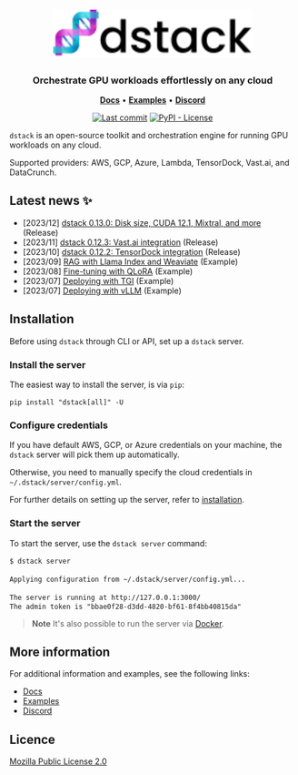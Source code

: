 <div align="center">
<h1 align="center">
  <a target="_blank" href="https://dstack.ai">
    <picture>
      <source media="(prefers-color-scheme: dark)" srcset="https://raw.githubusercontent.com/dstackai/dstack/master/docs/assets/images/dstack-logo-dark.svg"/>
      <img alt="dstack" src="https://raw.githubusercontent.com/dstackai/dstack/master/docs/assets/images/dstack-logo.svg" width="350px"/>
    </picture>
  </a>
</h1>

<h3 align="center">
Orchestrate GPU workloads effortlessly on any cloud
</h3>

<p align="center">
<a href="https://dstack.ai/docs" target="_blank"><b>Docs</b></a> •
<a href="https://dstack.ai/examples" target="_blank"><b>Examples</b></a> •
<a href="https://discord.gg/u8SmfwPpMd" target="_blank"><b>Discord</b></a>
</p>

[![Last commit](https://img.shields.io/github/last-commit/dstackai/dstack?style=flat-square)](https://github.com/dstackai/dstack/commits/)
[![PyPI - License](https://img.shields.io/pypi/l/dstack?style=flat-square&color=blue)](https://github.com/dstackai/dstack/blob/master/LICENSE.md)
</div>

`dstack` is an open-source toolkit and orchestration engine for running GPU workloads 
on any cloud. 

Supported providers: AWS, GCP, Azure, Lambda, TensorDock, Vast.ai, and DataCrunch.

## Latest news ✨

- [2023/12] [dstack 0.13.0: Disk size, CUDA 12.1, Mixtral, and more](https://dstack.ai/blog/2023/12/22/disk-size-cuda-12-1-mixtral-and-more/) (Release)
- [2023/11] [dstack 0.12.3: Vast.ai integration](https://dstack.ai/blog/2023/11/21/vastai/) (Release)
- [2023/10] [dstack 0.12.2: TensorDock integration](https://dstack.ai/blog/2023/10/31/tensordock/) (Release)
- [2023/09] [RAG with Llama Index and Weaviate](https://dstack.ai/examples/llama-index/) (Example)
- [2023/08] [Fine-tuning with QLoRA](https://dstack.ai/examples/qlora/) (Example)
- [2023/07] [Deploying with TGI](https://dstack.ai/examples/tgi) (Example)
- [2023/07] [Deploying with vLLM](https://dstack.ai/examples/vllm) (Example)

## Installation

Before using `dstack` through CLI or API, set up a `dstack` server.

### Install the server
    
The easiest way to install the server, is via `pip`:

```shell
pip install "dstack[all]" -U
```

### Configure credentials

If you have default AWS, GCP, or Azure credentials on your machine, the `dstack` server will pick them up automatically.

Otherwise, you need to manually specify the cloud credentials in `~/.dstack/server/config.yml`.

For further details on setting up the server, refer to [installation](https://dstack.ai/docs/installation/).

### Start the server

To start the server, use the `dstack server` command:

<div class="termy">

```shell
$ dstack server

Applying configuration from ~/.dstack/server/config.yml...

The server is running at http://127.0.0.1:3000/
The admin token is "bbae0f28-d3dd-4820-bf61-8f4bb40815da"
```

</div>

> **Note**
> It's also possible to run the server via [Docker](https://hub.docker.com/r/dstackai/dstack).

## More information

For additional information and examples, see the following links:

- [Docs](https://dstack.ai/docs)
- [Examples](https://dstack.ai/examples)
- [Discord](https://discord.gg/u8SmfwPpMd)

## Licence

[Mozilla Public License 2.0](LICENSE.md)
